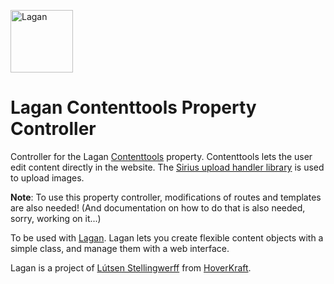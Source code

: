 [<img src="https://cdn.rawgit.com/lutsen/lagan/master/lagan-logo.svg" width="100" alt="Lagan">](https://github.com/lutsen/lagan)

Lagan Contenttools Property Controller
======================================

Controller for the Lagan [Contenttools](http://getcontenttools.com/) property. Contenttools lets the user edit content directly in the website. The [Sirius upload handler library](https://github.com/siriusphp/upload) is used to upload images.

**Note**: To use this property controller, modifications of routes and templates are also needed! (And documentation on how to do that is also needed, sorry, working on it...)

To be used with [Lagan](https://github.com/lutsen/lagan). Lagan lets you create flexible content objects with a simple class, and manage them with a web interface.

Lagan is a project of [Lútsen Stellingwerff](http://lutsen.land/) from [HoverKraft](http://www.hoverkraft.nl/).